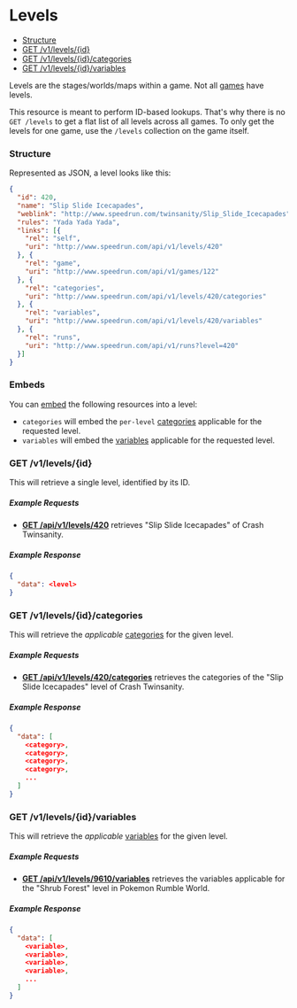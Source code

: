 # Levels

* [Structure](#structure)
* [GET /v1/levels/{id}](#get-v1levelsid)
* [GET /v1/levels/{id}/categories](#get-v1levelsidcategories)
* [GET /v1/levels/{id}/variables](#get-v1levelsidvariables)

Levels are the stages/worlds/maps within a game. Not all [games](games.md) have levels.

This resource is meant to perform ID-based lookups. That's why there is no ``GET /levels`` to
get a flat list of all levels across all games. To only get the levels for one game, use the
``/levels`` collection on the game itself.

### Structure

Represented as JSON, a level looks like this:

```json
{
  "id": 420,
  "name": "Slip Slide Icecapades",
  "weblink": "http://www.speedrun.com/twinsanity/Slip_Slide_Icecapades",
  "rules": "Yada Yada Yada",
  "links": [{
    "rel": "self",
    "uri": "http://www.speedrun.com/api/v1/levels/420"
  }, {
    "rel": "game",
    "uri": "http://www.speedrun.com/api/v1/games/122"
  }, {
    "rel": "categories",
    "uri": "http://www.speedrun.com/api/v1/levels/420/categories"
  }, {
    "rel": "variables",
    "uri": "http://www.speedrun.com/api/v1/levels/420/variables"
  }, {
    "rel": "runs",
    "uri": "http://www.speedrun.com/api/v1/runs?level=420"
  }]
}
```

### Embeds

You can [embed](embedding.md) the following resources into a level:

* ``categories`` will embed the ``per-level`` [categories](categories.md) applicable for the requested
  level.
* ``variables`` will embed the [variables](variables.md) applicable for the requested level.

### GET /v1/levels/{id}

This will retrieve a single level, identified by its ID.

##### Example Requests

* [**GET /api/v1/levels/420**](http://www.speedrun.com/api/v1/levels/420) retrieves "Slip Slide
  Icecapades" of Crash Twinsanity.

##### Example Response

```json
{
  "data": <level>
}
```

### GET /v1/levels/{id}/categories

This will retrieve the *applicable* [categories](categories.md) for the given level.

##### Example Requests

* [**GET /api/v1/levels/420/categories**](http://www.speedrun.com/api/v1/levels/420/categories)
  retrieves the categories of the "Slip Slide Icecapades" level of Crash Twinsanity.

##### Example Response

```json
{
  "data": [
    <category>,
    <category>,
    <category>,
    <category>,
    ...
  ]
}
```

### GET /v1/levels/{id}/variables

This will retrieve the *applicable* [variables](variables.md) for the given level.

##### Example Requests

* [**GET /api/v1/levels/9610/variables**](http://www.speedrun.com/api/v1/levels/9610/variables)
  retrieves the variables applicable for the "Shrub Forest" level in Pokemon Rumble World.

##### Example Response

```json
{
  "data": [
    <variable>,
    <variable>,
    <variable>,
    <variable>,
    ...
  ]
}
```
